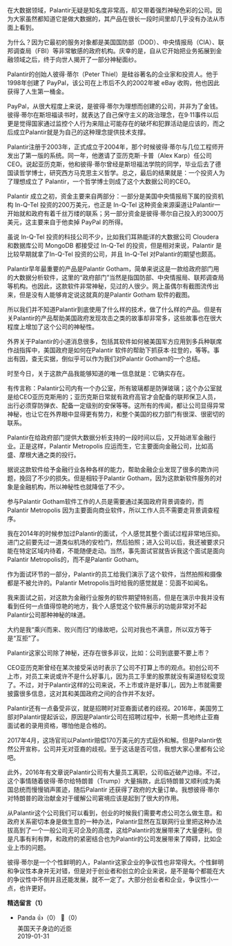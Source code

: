 在大数据领域，Palantir无疑是知名度非常高，却又带着强烈神秘色彩的公司。因为大家虽然都知道它是做大数据的，其产品在很长一段时间里却几乎没有办法从市面上看到。

为什么？因为它最初的服务对象都是美国国防部（DOD）、中央情报局（CIA）、联邦调查局（FBI）等非常敏感的政府机构。庆幸的是，自从它开始把业务拓展到金融领域之后，终于向世人揭开了一部分神秘面纱。

Palantir的创始人彼得·蒂尔（Peter Thiel）是硅谷著名的企业家和投资人。他于1998年创建了 PayPal，该公司在上市后不久的2002年被 eBay 收购，他也因此获得了人生第一桶金。

PayPal，从很大程度上来说，是彼得·蒂尔为理想而创建的公司，并非为了金钱。彼得·蒂尔在斯坦福读书时，就表达了自己保守主义的政治理念，在9·11事件以后更是觉得国家通过监控个人行为来阻止可能存在的破坏和犯罪活动是应该的，而之后成立Palantir就是为自己的这种理念提供技术支撑。

Palantir注册于2003年，正式成立于2004年，那个时候彼得·蒂尔与几位工程师开发出了第一版的系统。同一年，他邀请了亚历克斯·卡普（Alex Karp）任公司CEO。说起亚历克斯，他和彼得·蒂尔曾经是斯坦福法学院的同学，毕业后去了德国读哲学博士，研究西方马克思主义哲学。总之，最后的结果就是：一个投资人为了理想成立了 Palantir，一个哲学博士则成了这个大数据公司的CEO。

Palantir 成立之初，资金主要来自两部分：一部分是美国中央情报局下属的投资机构 In-Q-Tel 投资的200万美元，也正是 In-Q-Tel 这种资金来源渠道让Palantir一开始就和政府有着千丝万缕的联系；另一部分资金是彼得·蒂尔自己投入的3000万美元，这主要来自于他卖掉 PayPal 的所得。

虽说 In-Q-Tel 投资的科技公司不少，比如我们耳熟能详的大数据公司 Cloudera 和数据库公司 MongoDB 都接受过 In-Q-Tel 的投资，但是相对来说，Palantir 是比较早期就拿了In-Q-Tel 投资的公司，并且 In-Q-Tel 对Palantir的期望也颇高。

Palantir早年最重要的产品是Palantir Gotham，简单来说这是一款给政府部门用的大数据分析软件，这里的“政府部门”当然是指国防部、中央情报局、联邦调查局等机构。也因此，这款软件非常神秘，见过的人很少。网上虽偶尔有截图流传出来，但是没有人能够肯定说这就真的是Palantir Gotham 软件的截图。

所以我们并不知道Palantir到底使用了什么样的技术，做了什么样的产品。但是有关Palantir的产品帮助美国政府发现攻击之类的故事却非常多，这些故事也在很大程度上增加了这个公司的神秘性。

外界关于Palantir的小道消息很多，包括其软件如何被美国军方应用到多兵种联席作战指挥中，美国政府是如何在Palantir 软件的帮助下抓获本·拉登的，等等。事出有因，查无实据，倒似乎可以作为我们对Palantir Gotham的一个总结。

时至今日，关于这款产品我能够知道的唯一信息就是：它确实存在。

有传言称：Palantir公司内有一个办公室，所有玻璃都是防弹玻璃；这个办公室就是给CEO亚历克斯用的；亚历克斯日常就有政府高官才会配备的联邦保卫人员，出行必须穿防弹衣、配备一定级别的安保等等。这所有的传闻，都让公司显得异常神秘，也让它在外界眼中显得更有势力，和整个美国的权力部门有很深、很密切的联系。

Palantir在给政府部门提供大数据分析支持的一段时间以后，又开始进军金融行业。正是这样，Palantir Metropolis 应运而生，它主要面向金融公司，比如高盛、摩根大通之类的投行。

据说这款软件给予金融行业各种各样的能力，帮助金融企业发现了很多的欺诈问题，挽回了不少的损失。但是相较于Palantir Gotham，因为这款新软件服务的对象是金融机构，所以神秘性也就降低了不少。

参与Palantir Gotham软件工作的人员是需要通过美国政府背景调查的，而Palantir Metropolis 因为主要面向商业软件，所以工作人员不需要走背景调查程序。

我在2014年的时候参加过Palantir的面试，个人感觉其整个面试过程非常地压抑。进门之前要先过一道类似机场的安检门，然后拍照；进入公司以后，我还被要求只能在特定区域内待着，不能随便走动。当然，事先面试官就告诉我这个面试是面向Palantir Metropolis的，而不是Palantir Gotham。

作为面试环节的一部分，Palantir的员工给我们演示了这个软件，当然拍照和摄像都是不被允许的。Palantir Metropolis当时给我的感觉就是：见面不如闻名。

我来面试之前，对这款为金融行业服务的软件期望特别高，但是在演示中我并没有看到任何一点值得惊艳的地方，我个人感觉这个软件展示的功能非常对不起Palantir公司那种神秘的味道。

大约是我“乘兴而来、败兴而归”的缘故吧，公司对我也不满意，所以双方等于是“互拒”了。

Palantir这家公司除了神秘，还存在很多非议，比如：公司到底要不要上市？

CEO亚历克斯曾经在某次接受采访时表示了公司不打算上市的观点。初创公司不上市，对员工来说或许不是什么好事儿，因为员工手里的股票就没有渠道轻松变现了。不过，对于Palantir这样的公司来说，不上市或许是好事儿，因为上市就需要披露很多信息，这对其和美国政府之间的合作并不友好。

Palantir还有一点备受非议，就是招聘时对亚裔面试者的歧视。2016年，美国劳工部对Palantir提起诉讼，原因是Palantir公司在招聘过程中，长期一贯地终止亚裔面试者的录用资格，哪怕他是合格的。

2017年4月，这场官司以Palantir赔偿170万美元的方式庭外和解。但是Palantir依然公开宣称，公司并无对亚裔的歧视。至于这话是否可信，我想大家心里都有公论吧。

此外，2016年有文章说Palantir公司有大量员工离职，公司临近破产边缘。不过，这个事情随着彼得·蒂尔给特朗普（Trump）大量捐款，此后特朗普又顺利成为美国总统而慢慢销声匿迹，随后Palantir 还获得了政府的大量订单。我想彼得·蒂尔对特朗普的政治献金对于缓解公司窘境应该是起到了很大的作用。

从Palantir这个公司我们可以看到，创业的时候我们需要考虑公司怎么做生意。和政府关系密切本身是做生意的一种办法，Palantir显然在互联网行业里把这种办法拔高到了一个一般公司无可企及的高度，这给Palantir的发展带来了大量便利。但是凡事有利有弊，和政府的紧密结合也为Palantir的公司发展带来了障碍，比如企业上市的问题。

彼得·蒂尔是一个个性鲜明的人，Palantir这家企业的争议性也非常得大。个性鲜明和争议性本身并无对错，但是对于创业者和创立的企业来说，是不是每个都能在大的争议性中不倒并且还能发展，就不一定了。大部分创业者和企业，争议性小一点，也许更好。
<div><strong>精选留言（1）</strong></div><ul>
<li><span>Panda</span> 👍（0） 💬（0）<div>美国天子身边的近臣</div>2019-01-31</li><br/>
</ul>